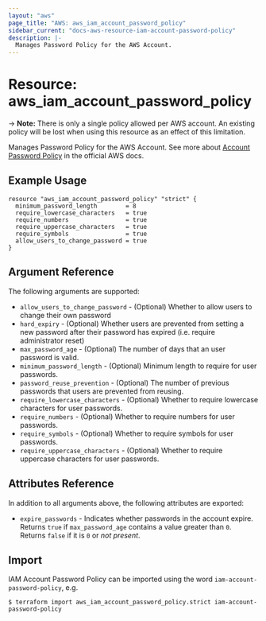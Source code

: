 ```yaml
---
layout: "aws"
page_title: "AWS: aws_iam_account_password_policy"
sidebar_current: "docs-aws-resource-iam-account-password-policy"
description: |-
  Manages Password Policy for the AWS Account.
---
```


# Resource: aws_iam_account_password_policy

-> **Note:** There is only a single policy allowed per AWS account. An existing policy will be lost when using this resource as an effect of this limitation.

Manages Password Policy for the AWS Account.
See more about [Account Password Policy](http://docs.aws.amazon.com/IAM/latest/UserGuide/id_credentials_passwords_account-policy.html)
in the official AWS docs.

## Example Usage

```hcl
resource "aws_iam_account_password_policy" "strict" {
  minimum_password_length        = 8
  require_lowercase_characters   = true
  require_numbers                = true
  require_uppercase_characters   = true
  require_symbols                = true
  allow_users_to_change_password = true
}
```

## Argument Reference

The following arguments are supported:

* `allow_users_to_change_password` - (Optional) Whether to allow users to change their own password
* `hard_expiry` - (Optional) Whether users are prevented from setting a new password after their password has expired
	(i.e. require administrator reset)
* `max_password_age` - (Optional) The number of days that an user password is valid.
* `minimum_password_length` - (Optional) Minimum length to require for user passwords.
* `password_reuse_prevention` - (Optional) The number of previous passwords that users are prevented from reusing.
* `require_lowercase_characters` - (Optional) Whether to require lowercase characters for user passwords.
* `require_numbers` - (Optional) Whether to require numbers for user passwords.
* `require_symbols` - (Optional) Whether to require symbols for user passwords.
* `require_uppercase_characters` - (Optional) Whether to require uppercase characters for user passwords.

## Attributes Reference

In addition to all arguments above, the following attributes are exported:

* `expire_passwords` - Indicates whether passwords in the account expire.
	Returns `true` if `max_password_age` contains a value greater than `0`.
	Returns `false` if it is `0` or _not present_.


## Import

IAM Account Password Policy can be imported using the word `iam-account-password-policy`, e.g.

```
$ terraform import aws_iam_account_password_policy.strict iam-account-password-policy
```
